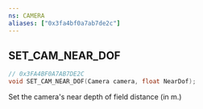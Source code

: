 ```yaml
---
ns: CAMERA
aliases: ["0x3fa4bf0a7ab7de2c"]
---
```

## SET_CAM_NEAR_DOF

```c
// 0x3FA4BF0A7AB7DE2C
void SET_CAM_NEAR_DOF(Camera camera, float NearDof);
```

Set the camera's near depth of field distance (in m.)

